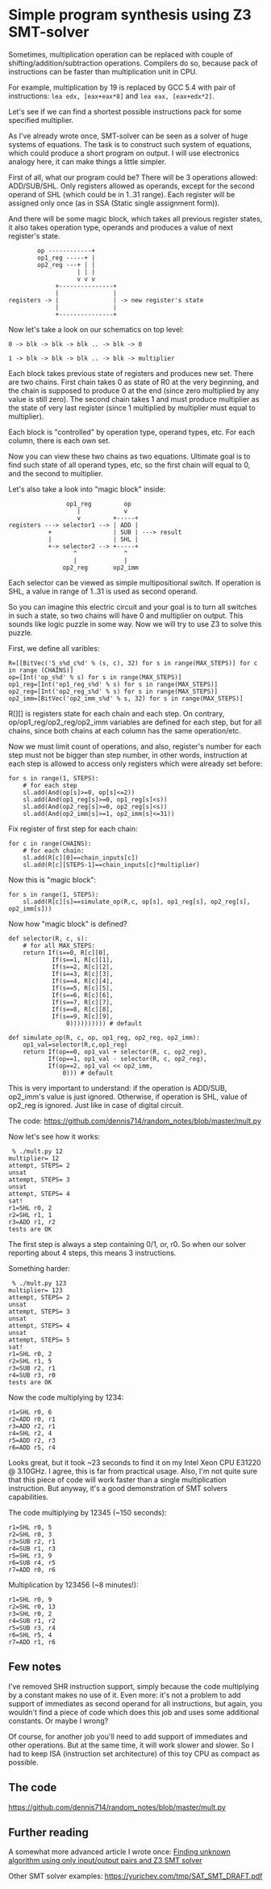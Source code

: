 # Simple program synthesis using Z3 SMT-solver

Sometimes, multiplication operation can be replaced with couple of shifting/addition/subtraction operations.
Compilers do so, because pack of instructions can be faster than multiplication unit in CPU.

For example, multiplication by 19 is replaced by GCC 5.4 with pair of instructions: `lea edx, [eax+eax*8]` and
`lea eax, [eax+edx*2]`.

Let's see if we can find a shortest possible instructions pack for some specified multiplier.

As I've already wrote once, SMT-solver can be seen as a solver of huge systems of equations.
The task is to construct such system of equations, which could produce a short program on output.
I will use electronics analogy here, it can make things a little simpler.

First of all, what our program could be? There will be 3 operations allowed: ADD/SUB/SHL.
Only registers allowed as operands, except for the second operand of SHL (which could be in 1..31 range).
Each register will be assigned only once (as in SSA (Static single assignment form)).

And there will be some magic block, which takes all previous register states, it also takes operation type,
operands and produces a value of next register's state.


	        op ------------+
	        op1_reg -----+ |
	        op2_reg ---+ | |
	                   | | |
	                   v v v
	             +---------------+
	             |               |
	registers -> |               | -> new register's state
	             |               |
	             +---------------+


Now let's take a look on our schematics on top level:

	0 -> blk -> blk -> blk .. -> blk -> 0

	1 -> blk -> blk -> blk .. -> blk -> multiplier

Each block takes previous state of registers and produces new set.
There are two chains.
First chain takes 0 as state of R0 at the very beginning, and the chain is supposed to produce 0 at the end
(since zero multiplied by any value is still zero).
The second chain takes 1 and must produce multiplier as the state of very last register
(since 1 multiplied by multiplier must equal to multiplier).

Each block is "controlled" by operation type, operand types, etc.
For each column, there is each own set.

Now you can view these two chains as two equations.
Ultimate goal is to find such state of all operand types, etc, so the first chain will equal to 0,
and the second to multiplier.

Let's also take a look into "magic block" inside:


	                op1_reg         op
	                   |            v
	                   v         +-----+
	registers ---> selector1 --> | ADD |
	           +                 | SUB | ---> result
	           |                 | SHL |
	           +-> selector2 --> +-----+
	                  ^             ^
	                  |             |
	               op2_reg       op2_imm

Each selector can be viewed as simple multipositional switch.
If operation is SHL, a value in range of 1..31 is used as second operand.

So you can imagine this electric circuit and your goal is to turn all switches in such a state, so two chains
will have 0 and multiplier on output.
This sounds like logic puzzle in some way.
Now we will try to use Z3 to solve this puzzle.

First, we define all varibles:

	R=[[BitVec('S_s%d_c%d' % (s, c), 32) for s in range(MAX_STEPS)] for c in range (CHAINS)]
	op=[Int('op_s%d' % s) for s in range(MAX_STEPS)]
	op1_reg=[Int('op1_reg_s%d' % s) for s in range(MAX_STEPS)]
	op2_reg=[Int('op2_reg_s%d' % s) for s in range(MAX_STEPS)]
	op2_imm=[BitVec('op2_imm_s%d' % s, 32) for s in range(MAX_STEPS)]

R[][] is registers state for each chain and each step.
On contrary, op/op1\_reg/op2\_reg/op2\_imm variables are defined for each step, but for all chains,
since both chains at each column has the same operation/etc.

Now we must limit count of operations, and also, register's number for each step must not be bigger than step number,
in other words, instruction at each step is allowed to access only registers which were already set before:

	for s in range(1, STEPS):
	    # for each step
	    sl.add(And(op[s]>=0, op[s]<=2))
	    sl.add(And(op1_reg[s]>=0, op1_reg[s]<s))
	    sl.add(And(op2_reg[s]>=0, op2_reg[s]<s))
	    sl.add(And(op2_imm[s]>=1, op2_imm[s]<=31))

Fix register of first step for each chain:

	for c in range(CHAINS):
	    # for each chain:
	    sl.add(R[c][0]==chain_inputs[c])
	    sl.add(R[c][STEPS-1]==chain_inputs[c]*multiplier)

Now this is "magic block":

	for s in range(1, STEPS):
	    sl.add(R[c][s]==simulate_op(R,c, op[s], op1_reg[s], op2_reg[s], op2_imm[s]))

Now how "magic block" is defined?

	def selector(R, c, s):
	    # for all MAX_STEPS:
	    return If(s==0, R[c][0],
        	    If(s==1, R[c][1],
	            If(s==2, R[c][2],
        	    If(s==3, R[c][3],
	            If(s==4, R[c][4],
	            If(s==5, R[c][5],
        	    If(s==6, R[c][6],
	            If(s==7, R[c][7],
        	    If(s==8, R[c][8],
	            If(s==9, R[c][9],
        	        0)))))))))) # default

	def simulate_op(R, c, op, op1_reg, op2_reg, op2_imm):
	    op1_val=selector(R,c,op1_reg)
	    return If(op==0, op1_val + selector(R, c, op2_reg),
        	   If(op==1, op1_val - selector(R, c, op2_reg),
	           If(op==2, op1_val << op2_imm,
        	       0))) # default

This is very important to understand: if the operation is ADD/SUB, op2\_imm's value is just ignored.
Otherwise, if operation is SHL, value of op2\_reg is ignored.
Just like in case of digital circuit.

The code: https://github.com/dennis714/random_notes/blob/master/mult.py

Now let's see how it works:

	 % ./mult.py 12
	multiplier= 12
	attempt, STEPS= 2
	unsat
	attempt, STEPS= 3
	unsat
	attempt, STEPS= 4
	sat!
	r1=SHL r0, 2
	r2=SHL r1, 1
	r3=ADD r1, r2
	tests are OK

The first step is always a step containing 0/1, or, r0.
So when our solver reporting about 4 steps, this means 3 instructions.

Something harder:

	 % ./mult.py 123
	multiplier= 123
	attempt, STEPS= 2
	unsat
	attempt, STEPS= 3
	unsat
	attempt, STEPS= 4
	unsat
	attempt, STEPS= 5
	sat!
	r1=SHL r0, 2
	r2=SHL r1, 5
	r3=SUB r2, r1
	r4=SUB r3, r0
	tests are OK

Now the code multiplying by 1234:

	r1=SHL r0, 6
	r2=ADD r0, r1
	r3=ADD r2, r1
	r4=SHL r2, 4
	r5=ADD r2, r3
	r6=ADD r5, r4

Looks great, but it took ~23 seconds to find it on my Intel Xeon CPU E31220 @ 3.10GHz.
I agree, this is far from practical usage.
Also, I'm not quite sure that this piece of code will work faster than a single multiplication instruction.
But anyway, it's a good demonstration of SMT solvers capabilities.

The code multiplying by 12345 (~150 seconds):

	r1=SHL r0, 5
	r2=SHL r0, 3
	r3=SUB r2, r1
	r4=SUB r1, r3
	r5=SHL r3, 9
	r6=SUB r4, r5
	r7=ADD r0, r6

Multiplication by 123456 (~8 minutes!):

	r1=SHL r0, 9
	r2=SHL r0, 13
	r3=SHL r0, 2
	r4=SUB r1, r2
	r5=SUB r3, r4
	r6=SHL r5, 4
	r7=ADD r1, r6

## Few notes

I've removed SHR instruction support, simply because the code multiplying by a constant makes no use of it.
Even more: it's not a problem to add support of immediates as second operand for all instructions,
but again, you wouldn't find a piece of code which does this job and uses some additional constants.
Or maybe I wrong?

Of course, for another job you'll need to add support of immediates and other operations.
But at the same time, it will work slower and slower.
So I had to keep ISA (instruction set architecture) of this toy CPU as compact as possible.

## The code

https://github.com/dennis714/random_notes/blob/master/mult.py

## Further reading

A somewhat more advanced article I wrote once: [Finding unknown algorithm using only input/output pairs and Z3 SMT
solver](https://yurichev.com/writings/z3_rockey.pdf)

Other SMT solver examples: https://yurichev.com/tmp/SAT_SMT_DRAFT.pdf


